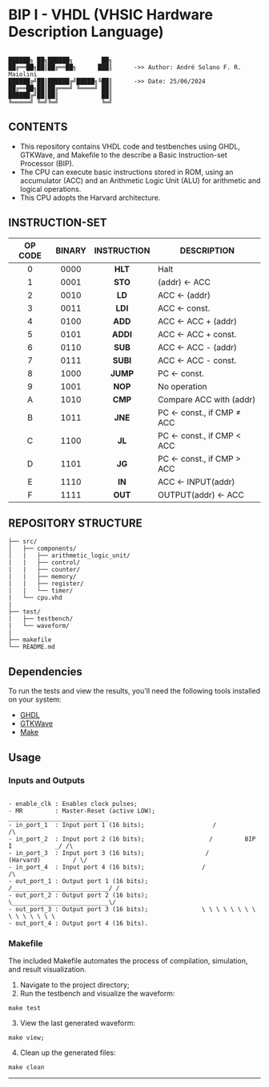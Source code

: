 # BIP I - VHDL (VHSIC Hardware Description Language)

```    

██████╗ ██╗██████╗        ██╗
██╔══██╗██║██╔══██╗      ███║      ->> Author: André Solano F. R. Maiolini
██████╔╝██║██████╔╝█████╗╚██║      ->> Date: 25/06/2024
██╔══██╗██║██╔═══╝ ╚════╝ ██║
██████╔╝██║██║            ██║
╚═════╝ ╚═╝╚═╝            ╚═╝

```

## CONTENTS

- This repository contains VHDL code and testbenches using GHDL, GTKWave, and Makefile to the describe a Basic Instruction-set Processor (BIP).
- The CPU can execute basic instructions stored in ROM, using an accumulator (ACC) and an Arithmetic Logic Unit (ALU) for arithmetic and logical operations.
- This CPU adopts the Harvard architecture.

## INSTRUCTION-SET

| OP CODE | BINARY | INSTRUCTION | DESCRIPTION | 
|:-------:|:------:|:-----------:|-------------|
| 0 | 0000 | **HLT** | Halt |
| 1 | 0001 | **STO** | (addr) ← ACC |
| 2 | 0010 | **LD** | ACC ← (addr) |
| 3 | 0011 | **LDI** | ACC ← const. |
| 4 | 0100 | **ADD** | ACC ← ACC + (addr) |
| 5 | 0101 | **ADDI** | ACC ← ACC + const. |
| 6 | 0110 | **SUB** | ACC ← ACC - (addr) |
| 7 | 0111 | **SUBI** | ACC ← ACC - const. |
| 8 | 1000 | **JUMP** | PC ← const. |
| 9 | 1001 | **NOP** | No operation | 
| A | 1010 | **CMP** | Compare ACC with (addr) |
| B | 1011 | **JNE** | PC ← const., if CMP ≠ ACC |
| C | 1100 | **JL** | PC ← const., if CMP < ACC |
| D | 1101 | **JG** | PC ← const., if CMP > ACC | 
| E | 1110 | **IN** | ACC ← INPUT(addr) | 
| F | 1111 | **OUT** | OUTPUT(addr) ← ACC |

## REPOSITORY STRUCTURE

```
├── src/
│   ├── components/
│   |   ├── arithmetic_logic_unit/
|   |   ├── control/
|   |   ├── counter/
|   |   ├── memory/
|   |   ├── register/
|   |   └── timer/
|   └── cpu.vhd
|
├── test/
|   ├── testbench/
|   └── waveform/
|
├── makefile
└── README.md
```

## Dependencies

To run the tests and view the results, you'll need the following tools installed on your system:
- [GHDL](https://github.com/ghdl/ghdl)
- [GTKWave](https://gtkwave.sourceforge.net/)
- [Make](https://www.gnu.org/software/make/)



## Usage

### Inputs and Outputs

```

- enable_clk : Enables clock pulses;
- MR         : Master-Reset (active LOW);                 ____________________________
- in_port_1  : Input port 1 (16 bits);                   /                           /\
- in_port_2  : Input port 2 (16 bits);                  /         BIP I            _/ /\
- in_port_3  : Input port 3 (16 bits);                 /        (Harvard)         / \/
- in_port_4  : Input port 4 (16 bits);                /                           /\
- out_port_1 : Output port 1 (16 bits);              /___________________________/ /
- out_port_2 : Output port 2 (16 bits);              \___________________________\/
- out_port_3 : Output port 3 (16 bits);               \ \ \ \ \ \ \ \ \ \ \ \ \ \ \
- out_port_4 : Output port 4 (16 bits).

```

### Makefile

The included Makefile automates the process of compilation, simulation, and result visualization.


1. Navigate to the project directory;
2. Run the testbench and visualize the waveform:
```
make test
````
3. View the last generated waveform: 
```
make view;
```
4. Clean up the generated files: 
```
make clean
```

---

